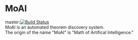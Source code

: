 # MoAI
master:[![Build Status](https://travis-ci.org/MoAI-Dev-Team/MoAI.svg?branch=master)](https://travis-ci.org/MoAI-Dev-Term/MoAI)  
MoAI is an automated theorem discovery system.  
The origin of the name "MoAI" is "Math of Artifical Intelligence."  
